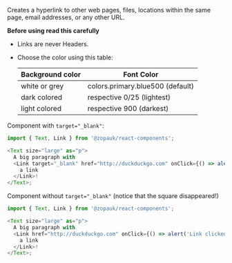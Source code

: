 Creates a hyperlink to other web pages, files, locations within the same page, email addresses, or any other URL.

**Before using read this carefully**

- Links are never Headers.

- Choose the color using this table:

  | Background color | Font Color                       |
  | ---------------- | -------------------------------- |
  | white or grey    | colors.primary.blue500 (default) |
  | dark colored     | respective 0/25 (lightest)       |
  | light colored    | respective 900 (darkest)         |

Component with `target="_blank"`:

```js
import { Text, Link } from '@zopauk/react-components';

<Text size="large" as="p">
  A big paragraph with
  <Link target="_blank" href="http://duckduckgo.com" onClick={() => alert('Link clicked!')}>
    a link
  </Link>!
</Text>;
```

Component without `target="_blank"` (notice that the square disappeared!)

```js
import { Text, Link } from '@zopauk/react-components';

<Text size="large" as="p">
  A big paragraph with
  <Link href="http://duckduckgo.com" onClick={() => alert('Link clicked!')}>
    a link
  </Link>!
</Text>;
```
